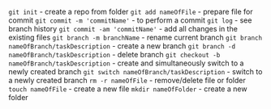 `git init` - create a repo from folder
`git add nameOfFile` - prepare file for commit
`git commit -m 'commitName'` - to perform a commit
`git log` - see branch history
`git commit -am 'commitName'` - add all changes in the existing files
`git branch -m branchName` - rename current branch
`git branch nameOfBranch/taskDescription` - create a new branch
`git branch -d nameOfBranch/taskDescription` - delete branch
`git checkout -b nameOfBranch/taskDescription` - create and simultaneously switch to a newly created branch
`git switch nameOfBranch/taskDescription` - switch to a newly created branch 
`rm -r nameOfFile` - remove/delete file or folder
`touch nameOfFile` - create a new file
`mkdir nameOfFolder` - create a new folder